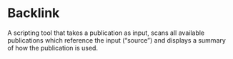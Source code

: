 # Backlink
A scripting tool that takes a publication as input, scans all available publications which reference the input (“source”) and displays a summary of how the publication is used.
